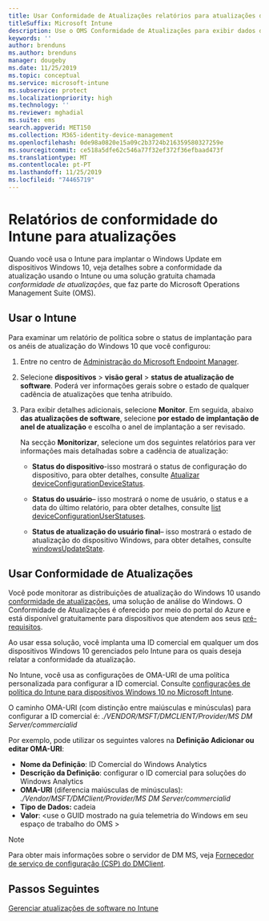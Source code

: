 ```yaml
---
title: Usar Conformidade de Atualizações relatórios para atualizações do Windows no Microsoft Intune
titleSuffix: Microsoft Intune
description: Use o OMS Conformidade de Atualizações para exibir dados de relatório para atualizações do Windows implantadas com o Intune.
keywords: ''
author: brenduns
ms.author: brenduns
manager: dougeby
ms.date: 11/25/2019
ms.topic: conceptual
ms.service: microsoft-intune
ms.subservice: protect
ms.localizationpriority: high
ms.technology: ''
ms.reviewer: mghadial
ms.suite: ems
search.appverid: MET150
ms.collection: M365-identity-device-management
ms.openlocfilehash: 0de98a0820e15a09c2b3724b216359580327259e
ms.sourcegitcommit: ce518a5dfe62c546a77f32ef372f36efbaad473f
ms.translationtype: MT
ms.contentlocale: pt-PT
ms.lasthandoff: 11/25/2019
ms.locfileid: "74465719"
---
```

# <a name="intune-compliance-reports-for-updates"></a>Relatórios de conformidade do Intune para atualizações

Quando você usa o Intune para implantar o Windows Update em dispositivos Windows 10, veja detalhes sobre a conformidade da atualização usando o Intune ou uma solução gratuita chamada *conformidade de atualizações*, que faz parte do Microsoft Operations Management Suite (OMS).

## <a name="use-intune"></a>Usar o Intune

Para examinar um relatório de política sobre o status de implantação para os anéis de atualização do Windows 10 que você configurou:

1. Entre no centro de [Administração do Microsoft Endpoint Manager](https://go.microsoft.com/fwlink/?linkid=2109431).

2. Selecione **dispositivos** > **visão geral** > **status de atualização de software**. Poderá ver informações gerais sobre o estado de qualquer cadência de atualizações que tenha atribuído.

3. Para exibir detalhes adicionais, selecione **Monitor**. Em seguida, abaixo **das atualizações de software**, selecione **por estado de implantação de anel de atualização** e escolha o anel de implantação a ser revisado.

   Na secção **Monitorizar**, selecione um dos seguintes relatórios para ver informações mais detalhadas sobre a cadência de atualização:

   - **Status do dispositivo**-isso mostrará o status de configuração do dispositivo, para obter detalhes, consulte [Atualizar deviceConfigurationDeviceStatus]( https://docs.microsoft.com/graph/api/intune-deviceconfig-deviceconfigurationdevicestatus-update?view=graph-rest-1.0).

   - **Status do usuário**– isso mostrará o nome de usuário, o status e a data do último relatório, para obter detalhes, consulte [list deviceConfigurationUserStatuses](https://docs.microsoft.com/graph/api/intune-deviceconfig-deviceconfigurationuserstatus-list?view=graph-rest-1.0).

   - **Status de atualização do usuário final**– isso mostrará o estado de atualização do dispositivo Windows, para obter detalhes, consulte [windowsUpdateState](https://docs.microsoft.com/graph/api/resources/intune-shared-windowsupdatestate?view=graph-rest-beta).

## <a name="use-update-compliance"></a>Usar Conformidade de Atualizações

Você pode monitorar as distribuições de atualização do Windows 10 usando [conformidade de atualizações](https://technet.microsoft.com/itpro/windows/manage/update-compliance-monitor), uma solução de análise do Windows. O Conformidade de Atualizações é oferecido por meio do portal do Azure e está disponível gratuitamente para dispositivos que atendem aos seus [pré-requisitos](https://docs.microsoft.com/windows/deployment/update/update-compliance-get-started#update-compliance-prerequisites).  

Ao usar essa solução, você implanta uma ID comercial em qualquer um dos dispositivos Windows 10 gerenciados pelo Intune para os quais deseja relatar a conformidade da atualização.  

No Intune, você usa as configurações de OMA-URI de uma política personalizada para configurar a ID comercial. Consulte [configurações de política do Intune para dispositivos Windows 10 no Microsoft Intune](https://docs.microsoft.com/intune-classic/deploy-use/windows-10-policy-settings-in-microsoft-intune).  

O caminho OMA-URI (com distinção entre maiúsculas e minúsculas) para configurar a ID comercial é: *./VENDOR/MSFT/DMCLIENT/Provider/MS DM Server/commercialid*  

Por exemplo, pode utilizar os seguintes valores na **Definição Adicionar ou editar OMA-URI**:

- **Nome da Definição**: ID Comercial do Windows Analytics
- **Descrição da Definição**: configurar o ID comercial para soluções do Windows Analytics
- **OMA-URI** (diferencia maiúsculas de minúsculas): *./Vendor/MSFT/DMClient/Provider/MS DM Server/commercialid*
- **Tipo de Dados:** cadeia
- **Valor**: \<use o GUID mostrado na guia telemetria do Windows em seu espaço de trabalho do OMS >

> [!NOTE]
> Para obter mais informações sobre o servidor de DM MS, veja [Fornecedor de serviço de configuração (CSP) do DMClient]( https://docs.microsoft.com/windows/client-management/mdm/dmclient-csp).

## <a name="next-steps"></a>Passos Seguintes

[Gerenciar atualizações de software no Intune](windows-update-for-business-configure.md)
